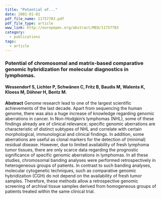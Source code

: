 ```yaml
---
title: "Potential of..."
date: 2001-01-01
pdf_file_name: 11757703.pdf
pdf_file_type: article
www_link: http://europepmc.org/abstract/MED/11757703
category:
  - publications
tags:
  - article
---
```


### Potential of chromosomal and matrix-based comparative genomic hybridization for molecular diagnostics in lymphomas.
#### Wessendorf S, Lichter P, Schwänen C, Fritz B, Baudis M, Walenta K, Kloess M, Döhner H, Bentz M.

**Abstract** 
Genome research lead to one of the largest scientific achievements of the last decade. Apart from sequencing the human genome, there was also a huge increase of knowledge regarding genomic aberrations in cancer. In Non-Hodgkin’s lymphomas (NHL), some of these findings already are of clinical relevance; specific genomic aberrations are characteristic of distinct subtypes of NHL and correlate with certain morphological, immunological and clinical findings. In addition, some aberrations are useful as clonal markers for the detection of (minimal) residual disease. However, due to limited availability of fresh lymphoma tumor tissues, there are only scarce data regarding the prognostic significance of specific genomic aberrations in lymphomas. In all these studies, chromosomal banding analyses were performed retrospectively in heterogeneous groups of patients. In contrast to such banding analyses, molecular cytogenetic techniques, such as comparative genomic hybridization (CGH) do not depend on the availability of fresh tumor samples. Therefore, these methods allow a retrospective genomic screening of archival tissue samples derived from homogeneous groups of patients treated within the same clinical trial.
